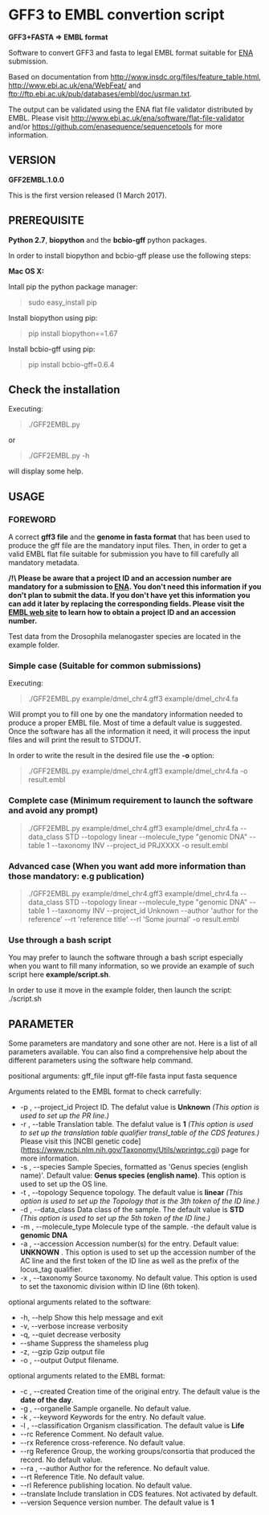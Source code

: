 GFF3 to EMBL convertion script
==============================
**GFF3+FASTA => EMBL format**

Software to convert GFF3 and fasta to legal EMBL format suitable for [ENA](http://www.ebi.ac.uk/ena) submission.

Based on documentation from http://www.insdc.org/files/feature_table.html, http://www.ebi.ac.uk/ena/WebFeat/ and
ftp://ftp.ebi.ac.uk/pub/databases/embl/doc/usrman.txt.

The output can be validated using the ENA flat file validator distributed by EMBL. Please visit http://www.ebi.ac.uk/ena/software/flat-file-validator and/or https://github.com/enasequence/sequencetools for more information.

## VERSION 
**GFF2EMBL.1.0.0**

This is the first version released (1 March 2017). 

## PREREQUISITE

**Python 2.7**, **biopython** and the **bcbio-gff** python packages.

In order to install biopython and bcbio-gff please use the following steps:

**Mac OS X:**

 Intall pip the python package manager:
 >sudo easy_install pip 

 Install biopython using pip:
 >pip install biopython==1.67

 Install bcbio-gff using pip:
 >pip install bcbio-gff=0.6.4

## Check the installation

 Executing:
 >./GFF2EMBL.py
 
 or
 
 >./GFF2EMBL.py -h
 
will display some help.
 
## USAGE

### FOREWORD

A correct **gff3 file** and the **genome in fasta format** that has been used to produce the gff file are the mandatory input files.
Then, in order to get a valid EMBL flat file suitable for submission you have to fill carefully all mandatory metadata.

**/!\ Please be aware that a __project ID__ and an __accession number__ are mandatory for a submission to [ENA](http://www.ebi.ac.uk/ena). You don't need this information if you don't plan to submit the data. If you don't have yet this information you can add it later by replacing the corresponding fields. Please visit the [EMBL web site](http://www.ebi.ac.uk/ena/support/genome-submission-faq) to learn how to obtain a __project ID__ and an __accession number__.**

Test data from the Drosophila melanogaster species are located in the example folder.

### Simple case (Suitable for common submissions)

Executing:

 >./GFF2EMBL.py example/dmel_chr4.gff3 example/dmel_chr4.fa
 
Will prompt you to fill one by one the mandatory information needed to produce a proper EMBL file.
Most of time a default value is suggested. Once the software has all the information it need, it will process the input files and will print the result to STDOUT.
 
In order to write the result in the desired file use the **-o** option:
 
 >./GFF2EMBL.py example/dmel_chr4.gff3 example/dmel_chr4.fa -o result.embl

### Complete case (Minimum requirement to launch the software and avoid any prompt)

 >./GFF2EMBL.py example/dmel_chr4.gff3 example/dmel_chr4.fa --data_class STD --topology linear --molecule_type "genomic DNA" --table 1  --taxonomy INV --project_id PRJXXXX -o result.embl

### Advanced case (When you want add more information than those mandatory: e.g publication)

 >./GFF2EMBL.py example/dmel_chr4.gff3 example/dmel_chr4.fa --data_class STD --topology linear --molecule_type "genomic DNA" --table 1  --taxonomy INV --project_id Unknown --author 'author for the reference' --rt 'reference title' --rl 'Some journal' -o result.embl

### Use through a bash script

You may prefer to launch the software through a bash script especially when you want to fill many information, so we provide an example of such script here **example/script.sh**.

In order to use it move in the example folder, then launch the script:
./script.sh

## PARAMETER

Some parameters are mandatory and sone other are not. Here is a list of all parameters available. 
You can also find a comprehensive help about the different parameters using the software help command.

positional arguments:
  gff_file              input gff-file
  fasta                 input fasta sequence
  
Arguments related to the EMBL format to check carrefully:

  - -p , --project_id     Project ID. The defalut value is **Unknown** *(This option is used to set up the PR line.)*
  - -r , --table          Translation table. The defalut value is **1** *(This option is used to set up the translation table qualifier transl_table of the CDS features.)* Please visit this [NCBI genetic code] (https://www.ncbi.nlm.nih.gov/Taxonomy/Utils/wprintgc.cgi) page for more information.
  - -s , --species        Sample Species, formatted as 'Genus species (english name)'. Default value: **Genus species (english name)**. This option is used to set up the OS line.
  - -t , --topology       Sequence topology. The default value is **linear** *(This option is used to set up the Topology that is the 3th token of the ID line.)*
  - -d , --data_class     Data class of the sample. The default value is **STD** *(This option is used to set up the 5th token of the ID line.)*
  - -m , --molecule_type  Molecule type of the sample. -the default value is **genomic DNA**
  - -a , --accession      Accession number(s) for the entry. Default value: **UNKNOWN** . This option is used to set up the accession number of the AC line and the first token of the ID line as well as the prefix of the locus_tag qualifier.    
  - -x , --taxonomy       Source taxonomy. No default value. This option is used to set the taxonomic division within ID line (6th token).
  
optional arguments related to the software:

  - -h, --help            Show this help message and exit
  - -v, --verbose         increase verbosity
  - -q, --quiet           decrease verbosity
  - --shame               Suppress the shameless plug
  - -z, --gzip            Gzip output file
  - -o , --output         Output filename.

optional arguments related to the EMBL format:

  - -c , --created        Creation time of the original entry. The default value is the **date of the day**.
  - -g , --organelle      Sample organelle. No default value.
  - -k , --keyword        Keywords for the entry. No default value.
  - -l , --classification Organism classification. The default value is **Life** 
  - --rc                  Reference Comment. No default value.
  - --rx                  Reference cross-reference. No default value.
  - --rg                  Reference Group, the working groups/consortia that produced the record. No default value.
  - --ra , --author       Author for the reference. No default value.
  - --rt                  Reference Title. No default value.
  - --rl                  Reference publishing location. No default value.
  - --translate           Include translation in CDS features. Not activated by default.
  - --version             Sequence version number. The default value is **1** 
  
